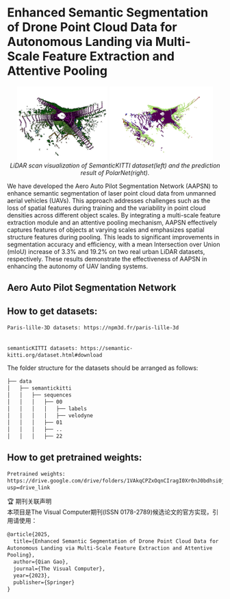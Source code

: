  Enhanced Semantic Segmentation of Drone Point Cloud Data for Autonomous Landing via Multi-Scale Feature Extraction and Attentive Pooling
==========

<p align="center">
        <img src="Pictures/09label.png" title="SemanticKITTI Point Cloud" width="42%"> <img src="Pictures/09 .png" title="AASPN Prediction" width="48%"><br>
        <em>LiDAR scan visualization of SemanticKITTI dataset(left) and the prediction result of PolarNet(right).</em>
</p>
We have developed the Aero Auto Pilot Segmentation Network (AAPSN) to enhance semantic segmentation of laser point cloud data from unmanned aerial vehicles (UAVs).  This approach addresses challenges such as the loss of spatial features during training and the variability in point cloud densities across different object scales.  By integrating a multi-scale feature extraction module and an attentive pooling mechanism, AAPSN effectively captures features of objects at varying scales and emphasizes spatial structure features during pooling.  This leads to significant improvements in segmentation accuracy and efficiency, with a mean Intersection over Union (mIoU) increase of 3.3% and 19.2% on two real urban LiDAR datasets, respectively.  These results demonstrate the effectiveness of AAPSN in enhancing the autonomy of UAV landing systems.

## Aero Auto Pilot Segmentation Network 





## How to get datasets:
```
Paris-lille-3D datasets: https://npm3d.fr/paris-lille-3d


semanticKITTI datasets: https://semantic-kitti.org/dataset.html#download
```

The folder structure for the datasets should be arranged as follows:
```
├── data
│   ├── semantickitti
│   │   ├── sequences
│   │   │   ├── 00
│   │   │   │   ├── labels
│   │   │   │   ├── velodyne
│   │   │   ├── 01
│   │   │   ├── ..
│   │   │   ├── 22
```

## How to get pretrained weights:
```
Pretrained weights: https://drive.google.com/drive/folders/1VAkqCPZxOqnCIragI0Xr0nJ0bdhsi0j1?usp=drive_link
```


🏆 期刊关联声明  
本项目是The Visual Computer期刊(ISSN 0178-2789)候选论文的官方实现，引用请使用：
```Bibtex:
@article{2025,
  title={Enhanced Semantic Segmentation of Drone Point Cloud Data for Autonomous Landing via Multi-Scale Feature Extraction and Attentive Pooling},
  author={Qian Gao},
  journal={The Visual Computer},
  year={2023},
  publisher={Springer}
}
